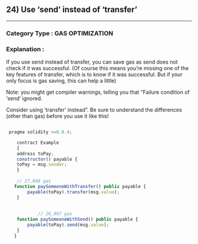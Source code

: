 ## 24) Use ‘send’ instead of ‘transfer’


---

### **Category Type** : GAS OPTIMIZATION


### **Explanation** : 

If you use send instead of transfer, you can save gas as send does not check if it was successful.
(Of course this means you’re missing one of the key features of transfer, which is to know if it was successful. But if your only focus is gas saving, this can help a little)

Note: you might get compiler warnings, telling you that “Failure condition of ‘send’ ignored.
     
Consider using ‘transfer’ instead”. Be sure to understand the differences (other than gas) before you use it like this!
    

```javascript

 pragma solidity >=0.8.4;

	contract Example
    {
	address toPay;
	constructor() payable {
	toPay = msg.sender;
	}
 
	// 27,048 gas
   function paySomeoneWithTransfer() public payable {
    	payable(toPay).transfer(msg.value);
	}
 
 
            // 26,997 gas
    function paySomeoneWithSend() public payable {
    	payable(toPay).send(msg.value);
	}
   }



```





